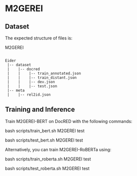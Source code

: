 # M2GEREI

## Dataset
The expected structure of files is:

M2GEREI

```

Eider
 |-- dataset
 |    |-- docred
 |    |    |-- train_annotated.json        
 |    |    |-- train_distant.json
 |    |    |-- dev.json
 |    |    |-- test.json
 |-- meta
 |    |-- rel2id.json

```
 ## Training and Inference
 
 Train M2GEREI-BERT on DocRED with the following commands:
 
bash scripts/train_bert.sh M2GEREI test 

bash scripts/test_bert.sh M2GEREI test 

Alternatively, you can train M2GEREI-RoBERTa using:

bash scripts/train_roberta.sh M2GEREI test 

bash scripts/test_roberta.sh M2GEREI test 
